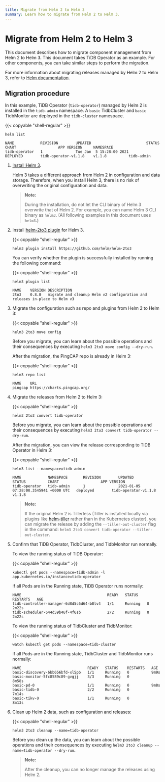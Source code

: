 ```yaml
---
title: Migrate from Helm 2 to Helm 3
summary: Learn how to migrate from Helm 2 to Helm 3.
---
```


# Migrate from Helm 2 to Helm 3

This document describes how to migrate component management from Helm 2 to Helm 3. This document takes TiDB Operator as an example. For other components, you can take similar steps to perform the migration.

For more information about migrating releases managed by Helm 2 to Helm 3, refer to [Helm documentation](https://helm.sh/docs/topics/v2_v3_migration/).

## Migration procedure

In this example, TiDB Operator (`tidb-operator`) managed by Helm 2 is installed in the `tidb-admin` namespace. A `basic` TidbCluster and `basic` TidbMonitor are deployed in the `tidb-cluster` namespace.

{{< copyable "shell-regular" >}}

```shell
helm list
```

```
NAME            REVISION        UPDATED                         STATUS          CHART                   APP VERSION     NAMESPACE
tidb-operator   1               Tue Jan  5 15:28:00 2021        DEPLOYED        tidb-operator-v1.1.8    v1.1.8          tidb-admin
```

1. [Install Helm 3](https://helm.sh/docs/intro/install/).

    Helm 3 takes a different approach from Helm 2 in configuration and data storage. Therefore, when you install Helm 3, there is no risk of overwriting the original configuration and data.

    > **Note:**
    >
    > During the installation, do not let the CLI binary of Helm 3 overwrite that of Helm 2.  For example, you can name Helm 3 CLI binary as `helm3`. (All following examples in this document uses `helm3`.)

2. Install [helm-2to3 plugin](https://github.com/helm/helm-2to3) for Helm 3.

    {{< copyable "shell-regular" >}}

    ```shell
    helm3 plugin install https://github.com/helm/helm-2to3
    ```

    You can verify whether the plugin is successfully installed by running the following command:

    {{< copyable "shell-regular" >}}

    ```shell
    helm3 plugin list
    ```

    ```
    NAME    VERSION DESCRIPTION
    2to3    0.8.0   migrate and cleanup Helm v2 configuration and releases in-place to Helm v3
    ```

3. Migrate the configuration such as repo and plugins from Helm 2 to Helm 3:

    {{< copyable "shell-regular" >}}

    ```shell
    helm3 2to3 move config
    ```

    Before you migrate, you can learn about the possible operations and their consequences by executing `helm3 2to3 move config --dry-run`.

    After the migration, the PingCAP repo is already in Helm 3:

    {{< copyable "shell-regular" >}}

    ```shell
    helm3 repo list
    ```

    ```
    NAME    URL
    pingcap https://charts.pingcap.org/
    ```

4. Migrate the releases from Helm 2 to Helm 3:

    {{< copyable "shell-regular" >}}

    ```shell
    helm3 2to3 convert tidb-operator
    ```

    Before you migrate, you can learn about the possible operations and their consequences by executing `helm3 2to3 convert tidb-operator --dry-run`.

    After the migration, you can view the release corresponding to TiDB Operator in Helm 3:

    {{< copyable "shell-regular" >}}

    ```shell
    helm3 list --namespace=tidb-admin
    ```

    ```
    NAME            NAMESPACE       REVISION        UPDATED                                 STATUS          CHART                   APP VERSION
    tidb-operator   tidb-admin      1               2021-01-05 07:28:00.3545941 +0000 UTC   deployed        tidb-operator-v1.1.8    v1.1.8
    ```

    > **Note:**
    >
    > If the original Helm 2 is Tillerless (Tiller is installed locally via plugins like [helm-tiller](https://github.com/rimusz/helm-tiller) rather than in the Kubernetes cluster), you can migrate the release by adding the `--tiller-out-cluster` flag in the command: `helm3 2to3 convert tidb-operator --tiller-out-cluster`.

5. Confirm that TiDB Operator, TidbCluster, and TidbMonitor run normally.

    To view the running status of TiDB Operator:

    {{< copyable "shell-regular" >}}

    ```shell
    kubectl get pods --namespace=tidb-admin -l app.kubernetes.io/instance=tidb-operator
    ```

    If all Pods are in the Running state, TiDB Operator runs normally:

    ```
    NAME                                       READY   STATUS    RESTARTS   AGE
    tidb-controller-manager-6d8d5c6d64-b8lv4   1/1     Running   0          2m22s
    tidb-scheduler-644d59b46f-4f6sb            2/2     Running   0          2m22s
    ```

    To view the running status of TidbCluster and TidbMonitor:

    {{< copyable "shell-regular" >}}

    ``` shell
    watch kubectl get pods --namespace=tidb-cluster
    ```

    If all Pods are in the Running state, TidbCluster and TidbMonitor runs normally:

    ```
    NAME                              READY   STATUS    RESTARTS   AGE
    basic-discovery-6bb656bfd-xl5pb   1/1     Running   0          9m9s
    basic-monitor-5fc8589c89-gvgjj    3/3     Running   0          8m58s
    basic-pd-0                        1/1     Running   0          9m8s
    basic-tidb-0                      2/2     Running   0          7m14s
    basic-tikv-0                      1/1     Running   0          8m13s
    ```

6. Clean up Helm 2 data, such as configuration and releases:

    {{< copyable "shell-regular" >}}

    ```shell
    helm3 2to3 cleanup --name=tidb-operator
    ```

    Before you clean up the data, you can learn about the possible operations and their consequences by executing `helm3 2to3 cleanup --name=tidb-operator --dry-run`.

    > **Note:**
    >
    > After the cleanup, you can no longer manage the releases using Helm 2.
